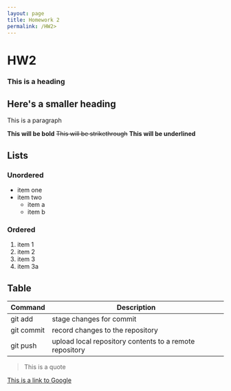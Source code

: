 ```yaml
---
layout: page
title: Homework 2
permalink: /HW2>
---
```

# HW2

### This is a heading

## Here's a smaller heading

This is a paragraph

**This will be bold** ~~This will be strikethrough~~ **This will be underlined**

## Lists

### Unordered

- item one
- item two
  - item a
  - item b
 
### Ordered

1. item 1
2. item 2
3. item 3
4. item 3a

## Table

| Command    | Description                                             |
|------------|---------------------------------------------------------|
| git add    | stage changes for commit                                |
| git commit | record changes to the repository                        |
| git push   | upload local repository contents to a remote repository |    

> This is a quote

[This is a link to Google](https://www.google.com/)

